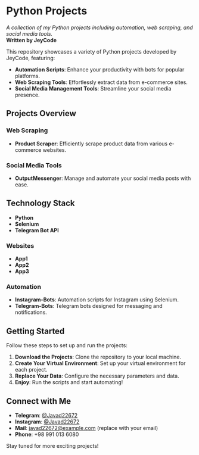 # Python Projects

*A collection of my Python projects including automation, web scraping, and social media tools.*  
**Written by JeyCode**

This repository showcases a variety of Python projects developed by JeyCode, featuring:

- **Automation Scripts**: Enhance your productivity with bots for popular platforms.
- **Web Scraping Tools**: Effortlessly extract data from e-commerce sites.
- **Social Media Management Tools**: Streamline your social media presence.
## Projects Overview

### Web Scraping
- **Product Scraper**: Efficiently scrape product data from various e-commerce websites.

### Social Media Tools
- **OutputMessenger**: Manage and automate your social media posts with ease.

## Technology Stack
- **Python**
- **Selenium**
- **Telegram Bot API**


### Websites
- **App1**
- **App2**
- **App3**

### Automation
- **Instagram-Bots**: Automation scripts for Instagram using Selenium.
- **Telegram-Bots**: Telegram bots designed for messaging and notifications.



## Getting Started

Follow these steps to set up and run the projects:

1. **Download the Projects**: Clone the repository to your local machine.
2. **Create Your Virtual Environment**: Set up your virtual environment for each project.
3. **Replace Your Data**: Configure the necessary parameters and data.
4. **Enjoy**: Run the scripts and start automating!

## Connect with Me
- **Telegram**: [@Javad22672](https://t.me/Javad22672)
- **Instagram**: [@Javad22672](https://www.instagram.com/javad22672/)
- **Mail**: javad22672@example.com (replace with your email)
- **Phone**: +98 991 013 6080

Stay tuned for more exciting projects!
